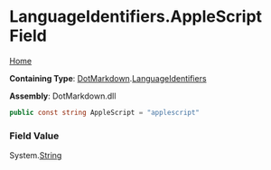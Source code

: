 # LanguageIdentifiers\.AppleScript Field

[Home](../../../README.md)

**Containing Type**: [DotMarkdown](../../README.md)\.[LanguageIdentifiers](../README.md)

**Assembly**: DotMarkdown\.dll

```csharp
public const string AppleScript = "applescript"
```

### Field Value

System\.[String](https://docs.microsoft.com/en-us/dotnet/api/system.string)